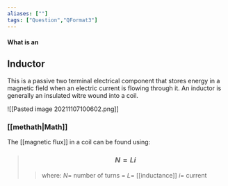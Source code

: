 ```yaml
---
aliases: [""]
tags: ["Question","QFormat3"]
---
```


#### What is an
## Inductor

This is a passive two terminal electrical component that stores energy in a magnetic field when an electric current is flowing through it. An inductor is generally an insulated witre wound into a coil.

![[Pasted image 20211107100602.png]]

### [[methath|Math]]

The [[magnetic flux]] in a coil can be found using:
> ### $$ N  = Li $$ 
>> where:
>> $N=$ number of turns 
>> $=$
>> $L=$ [[inductance]]
>> $i=$ current
